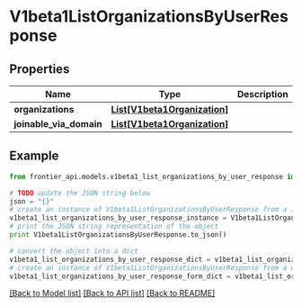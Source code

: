 # V1beta1ListOrganizationsByUserResponse


## Properties
Name | Type | Description | Notes
------------ | ------------- | ------------- | -------------
**organizations** | [**List[V1beta1Organization]**](V1beta1Organization.md) |  | [optional] 
**joinable_via_domain** | [**List[V1beta1Organization]**](V1beta1Organization.md) |  | [optional] 

## Example

```python
from frontier_api.models.v1beta1_list_organizations_by_user_response import V1beta1ListOrganizationsByUserResponse

# TODO update the JSON string below
json = "{}"
# create an instance of V1beta1ListOrganizationsByUserResponse from a JSON string
v1beta1_list_organizations_by_user_response_instance = V1beta1ListOrganizationsByUserResponse.from_json(json)
# print the JSON string representation of the object
print V1beta1ListOrganizationsByUserResponse.to_json()

# convert the object into a dict
v1beta1_list_organizations_by_user_response_dict = v1beta1_list_organizations_by_user_response_instance.to_dict()
# create an instance of V1beta1ListOrganizationsByUserResponse from a dict
v1beta1_list_organizations_by_user_response_form_dict = v1beta1_list_organizations_by_user_response.from_dict(v1beta1_list_organizations_by_user_response_dict)
```
[[Back to Model list]](../README.md#documentation-for-models) [[Back to API list]](../README.md#documentation-for-api-endpoints) [[Back to README]](../README.md)


